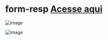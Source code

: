 # form-resp <a href="https://paulovarrone.github.io/form-resp/" target="_blank">Acesse aqui</a>

![image](https://user-images.githubusercontent.com/100317569/216676997-60720855-66d8-411a-9ce6-8f3af014daaa.png)


![image](https://user-images.githubusercontent.com/100317569/216676269-b34ae212-c1f9-40ab-b19f-e9ab517018c4.png)
